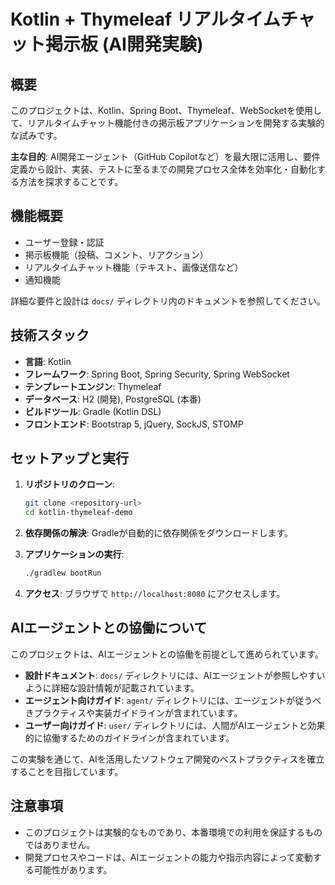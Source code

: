 # Kotlin + Thymeleaf リアルタイムチャット掲示板 (AI開発実験)

## 概要

このプロジェクトは、Kotlin、Spring Boot、Thymeleaf、WebSocketを使用して、リアルタイムチャット機能付きの掲示板アプリケーションを開発する実験的な試みです。

**主な目的**: AI開発エージェント（GitHub Copilotなど）を最大限に活用し、要件定義から設計、実装、テストに至るまでの開発プロセス全体を効率化・自動化する方法を探求することです。

## 機能概要

- ユーザー登録・認証
- 掲示板機能（投稿、コメント、リアクション）
- リアルタイムチャット機能（テキスト、画像送信など）
- 通知機能

詳細な要件と設計は `docs/` ディレクトリ内のドキュメントを参照してください。

## 技術スタック

- **言語**: Kotlin
- **フレームワーク**: Spring Boot, Spring Security, Spring WebSocket
- **テンプレートエンジン**: Thymeleaf
- **データベース**: H2 (開発), PostgreSQL (本番)
- **ビルドツール**: Gradle (Kotlin DSL)
- **フロントエンド**: Bootstrap 5, jQuery, SockJS, STOMP

## セットアップと実行

1.  **リポジトリのクローン**:
    ```bash
    git clone <repository-url>
    cd kotlin-thymeleaf-demo
    ```

2.  **依存関係の解決**:
    Gradleが自動的に依存関係をダウンロードします。

3.  **アプリケーションの実行**:
    ```bash
    ./gradlew bootRun
    ```

4.  **アクセス**:
    ブラウザで `http://localhost:8080` にアクセスします。

## AIエージェントとの協働について

このプロジェクトは、AIエージェントとの協働を前提として進められています。

- **設計ドキュメント**: `docs/` ディレクトリには、AIエージェントが参照しやすいように詳細な設計情報が記載されています。
- **エージェント向けガイド**: `agent/` ディレクトリには、エージェントが従うべきプラクティスや実装ガイドラインが含まれています。
- **ユーザー向けガイド**: `user/` ディレクトリには、人間がAIエージェントと効果的に協働するためのガイドラインが含まれています。

この実験を通じて、AIを活用したソフトウェア開発のベストプラクティスを確立することを目指しています。

## 注意事項

- このプロジェクトは実験的なものであり、本番環境での利用を保証するものではありません。
- 開発プロセスやコードは、AIエージェントの能力や指示内容によって変動する可能性があります。
